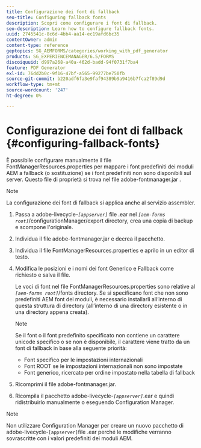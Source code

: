 ```yaml
---
title: Configurazione dei font di fallback
seo-title: Configuring fallback fonts
description: Scopri come configurare i font di fallback.
seo-description: Learn how to configure fallback fonts.
uuid: 2745541c-8c6d-4bb4-aa14-ec19afd6bc35
contentOwner: admin
content-type: reference
geptopics: SG_AEMFORMS/categories/working_with_pdf_generator
products: SG_EXPERIENCEMANAGER/6.5/FORMS
discoiquuid: d997a268-a40a-462d-badd-94f0731f7ba4
feature: PDF Generator
exl-id: 76dd2b0c-9f16-47bf-a565-99277be750fb
source-git-commit: b220adf6fa3e9faf94389b9a9416b7fca2f89d9d
workflow-type: tm+mt
source-wordcount: '247'
ht-degree: 0%

---
```


# Configurazione dei font di fallback {#configuring-fallback-fonts}

È possibile configurare manualmente il file FontManagerResources.properties per mappare i font predefiniti dei moduli AEM a fallback (o sostituzione) se i font predefiniti non sono disponibili sul server. Questo file di proprietà si trova nel file adobe-fontmanager.jar .

>[!NOTE]
>
>La configurazione dei font di fallback si applica anche al servizio assembler.

1. Passa a adobe-livecycle-*`[appserver]`* file .ear nel *`[aem-forms root]`*/configurationManager/export directory, crea una copia di backup e scompone l&#39;originale.
1. Individua il file adobe-fontmanager.jar e decrea il pacchetto.
1. Individua il file FontManagerResources.properties e aprilo in un editor di testo.
1. Modifica le posizioni e i nomi dei font Generico e Fallback come richiesto e salva il file.

   Le voci di font nel file FontManagerResources.properties sono relative al *`[aem-forms root]`*/fonts directory. Se si specificano font che non sono predefiniti AEM font dei moduli, è necessario installarli all’interno di questa struttura di directory (all’interno di una directory esistente o in una directory appena creata).

   >[!NOTE]
   >
   >Se il font o il font predefinito specificato non contiene un carattere unicode specifico o se non è disponibile, il carattere viene tratto da un font di fallback in base alla seguente priorità:

   * Font specifico per le impostazioni internazionali
   * Font ROOT se le impostazioni internazionali non sono impostate
   * Font generico, ricercato per ordine impostato nella tabella di fallback

1. Ricomprimi il file adobe-fontmanager.jar.
1. Ricompila il pacchetto adobe-livecycle-*`[appserver]`*.ear e quindi ridistribuirlo manualmente o eseguendo Configuration Manager.

>[!NOTE]
>
>Non utilizzare Configuration Manager per creare un nuovo pacchetto di adobe-livecycle-`[appserver]`file .ear perché le modifiche verranno sovrascritte con i valori predefiniti dei moduli AEM.
